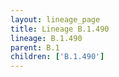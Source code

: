 ```yaml
---
layout: lineage_page
title: Lineage B.1.490
lineage: B.1.490
parent: B.1
children: ['B.1.490']
---
```


